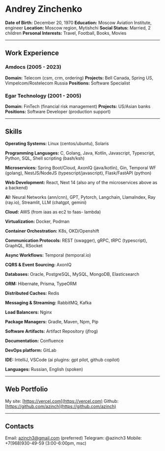 # Andrey Zinchenko

**Date of Birth:** December 20, 1970
**Education:** Moscow Aviation Institute, engineer
**Location:** Moscow region, Mytishchi
**Social Status:** Married, 2 children
**Personal Interests:** Travel, Football, Books, Movies

---

## Work Experience

### Amdocs (2005 - 2023)
**Domain:** Telecom (csm, crm, ordering)
**Projects:** Bell Canada, Spring US, Vimpelcom/Rostelecom Russia
**Positions:** Software Specialist

### Egar Technology (2001 - 2005)
**Domain:** FinTech (financial risk management)
**Projects:** US/Asian banks
**Positions:** Software Developer (production support)

---

## Skills

**Operating Systems:**
Linux (centos/ubuntu), Solaris

**Programming Languages:**
C, Golang, Java, Kotlin, Javascript, Typescript, Python, SQL, Shell scripting (bash/ksh)

**Microservices:**
Spring Boot/Cloud, AxonIQ (java/kotlin), Gin, Temporal WF (golang), NestJS/NodeJS (typescript/javascript), Flask/FastAPI (python)

**Web Development:**
React, Next 14 (also any of the microservices above as a backend)

**AI:**
Neural Networks (ann/cnn), GPT, Pytorch, Langchain, LlamaIndex, Ray (ray.io), Streamlit, LLM (chatgpt, gemini)

**Cloud:**
AWS (from iaas as ec2 to faas- lambda)

**Virtualization:**
Docker, Podman

**Container Orchestration:**
K8s, OKD/Openshift

**Communication Protocols:**
REST (swagger), gRPC, tRPC (typescript), GraphQL, RSocket

**Async Workflows:**
Temporal (temporal.io)

**CQRS & Event Sourcing:**
AxonIQ

**Databases:**
Oracle, PostgreSQL, MySQL, MongoDB, Elasticsearch

**ORM:**
Hibernate, Prisma, TypeORM

**Distributed Caches:**
Redis

**Messaging & Streaming:**
RabbitMQ, Kafka

**Load Balancers:**
Nginx

**Package Managers:**
Gradle, Maven, Npm, Pip

**Software Artifacts:**
Artifact Repository (jfrog)

**Documentation:**
Confluence

**DevOps platform:**
GitLab

**IDE:**
IntelliJ, VSCode (ai plugins: gpt pilot, github copilot)

**Languages:**
Russian, English (spoken)

---

## Web Portfolio

My site: [https://vercel.com](https://vercel.com)
Github: [https://github.com/azinch](https://github.com/azinch)

---

## Contacts

Email: azinch3@gmail.com (preferred)
Telegram: @azinch3
Mobile: +7(968)930-49-59 (3:00-6:00pm, msc)
